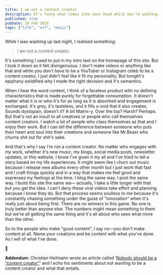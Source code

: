 ```yaml
---
title: I am not a content creator
description: It's funny what comes into your head while you're washing up.
published: true
pubDate: 19 Feb 2025
tags: ["life", "art", "music"]
---
```

While I was washing up last night, I realised something:

> I am not a content creator.

It's something I used to put in my intro text on the homepage of this site. But I took it down as it felt disingenuous. I don't make videos or anything like that and while you don't _have_ to be a YouTuber or Instagram celeb to be a content creator, I just didn't feel like it fit my personality. But tonight's epiphany solidified why I made the right decision and it's semantics.

When I hear the word content, I think of a faceless product with no defining characteristics that is made purely for forgettable consumption. It doesn't matter what it is or who it's for as long as it is absorbed and engagement is exchanged. It's grey, it's tasteless, and it fills a void that it also creates. Sounds dystopian, doesn't it? A bit Matrix-y. Over the top? Harsh? Perhaps. But that's not an insult to all creatives or people who call themselves content creators. I watch a lot of people who class themselves as that and I enjoy their work. But I can tell the difference between someone who puts their heart and soul into their creations and someone like Mr.Beast who churns shit out for shit's sake.

And that's why I say I'm not a content creator. No matter who engages with my work, whether it's new music, my blogs, social media posts, newsletter updates, or this website, I know I've given it my all and I've tried to tell a story based on my life experiences. It might seem like I churn out music because I release new albums every other month but I just work that fast and I craft things quickly and in a way that makes me feel good and expresses my feelings at the time. I blog the same way. I post the same way. I build this site the same wa— actually, I take a little longer with that but you get the idea. I can't deny these viral videos take effort and planning because I know they do. But that process seems soulless to me because it's constantly chasing something under the guise of "innovation" when it's really just about being first. There are no winners in this game. No one is truly better than anyone else. The numbers might mean something to them but we're all getting the same thing and it's all about who sees what more than the other.

So to the people who make "good content", I say no—you don't make content at all. Name your creations and be content with what you've done. As I will of what I've done.

💐

**Addendum**: Christian Heilmann wrote an article called ‘[Nobody should be a “content creator”](https://christianheilmann.com/2025/03/12/nobody-should-be-a-content-creator/)’ and I echo his sentiments about not wanting to be a content creator and what that entails.